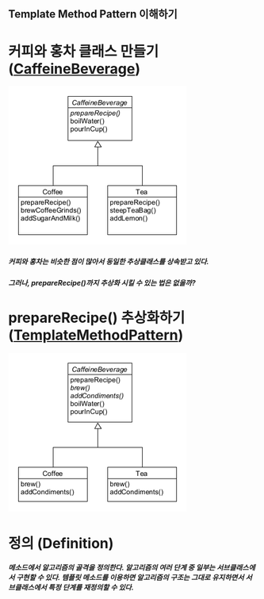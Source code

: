 ## Template Method Pattern 이해하기

# 커피와 홍차 클래스 만들기 ([CaffeineBeverage](./CaffeineBeverage))
![inline-block](./CaffeineBeverage/TemplatePattern-Intro.png)
##### 커피와 홍차는 비슷한 점이 많아서 동일한 추상클래스를 상속받고 있다.
##### 그러나, prepareRecipe()까지 추상화 시킬 수 있는 법은 없을까?


# prepareRecipe() 추상화하기 ([TemplateMethodPattern](./TemplateMethodPattern))
![inline-block](./TemplateMethodPattern/TemplateMethodPattern.png)

# 정의 (Definition)
##### 메소드에서 알고리즘의 골격을 정의한다. 알고리즘의 여러 단계 중 일부는 서브클래스에서 구현할 수 있다. 템플릿 메소드를 이용하면 알고리즘의 구조는 그대로 유지하면서 서브클래스에서 특정 단계를 재정의할 수 있다.